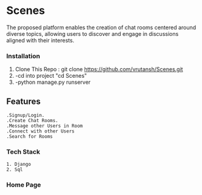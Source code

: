 # Scenes
The proposed platform enables the creation of chat rooms centered around diverse topics, allowing users to discover and engage in discussions aligned with their interests.

### Installation
1. Clone This Repo : git clone https://github.com/vrutansh/Scenes.git
2. -cd into project "cd Scenes"
3. -python manage.py runserver

## Features
    .Signup/Login.
    .Create Chat Rooms.
    .Message other Users in Room
    .Connect with other Users
    .Search for Rooms

### Tech Stack
    1. Django
    2. Sql

### Home Page








